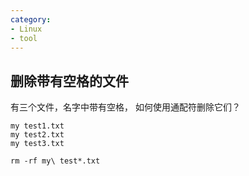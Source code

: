```yaml
---
category: 
- Linux
- tool
---
```



## 删除带有空格的文件

有三个文件，名字中带有空格， 如何使用通配符删除它们？

```shell
my test1.txt
my test2.txt
my test3.txt
```

```shell
rm -rf my\ test*.txt
```
